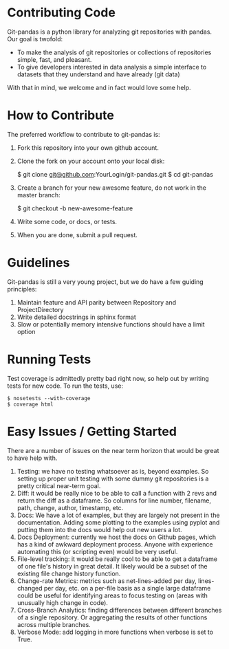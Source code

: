 Contributing Code
=================

Git-pandas is a python library for analyzing git repositories with pandas.  Our goal is twofold:

 * To make the analysis of git repositories or collections of repositories simple, fast, and pleasant.
 * To give developers interested in data analysis a simple interface to datasets that they understand and have already (git data) 
 
With that in mind, we welcome and in fact would love some help.

How to Contribute
=================

The preferred workflow to contribute to git-pandas is:

 1. Fork this repository into your own github account.
 2. Clone the fork on your account onto your local disk:
 
    $ git clone git@github.com:YourLogin/git-pandas.git
    $ cd git-pandas
    
 3. Create a branch for your new awesome feature, do not work in the master branch:
 
    $ git checkout -b new-awesome-feature
    
 4. Write some code, or docs, or tests.
 5. When you are done, submit a pull request.
 
Guidelines
==========

Git-pandas is still a very young project, but we do have a few guiding principles:

 1. Maintain feature and API parity between Repository and ProjectDirectory
 2. Write detailed docstrings in sphinx format
 3. Slow or potentially memory intensive functions should have a limit option

Running Tests
=============

Test coverage is admittedly pretty bad right now, so help out by writing tests for new code. To run the tests, use:

    $ nosetests --with-coverage
    $ coverage html
    
Easy Issues / Getting Started
=============================

There are a number of issues on the near term horizon that would be great to have help with.

 1. Testing: we have no testing whatsoever as is, beyond examples. So setting up proper unit testing with some dummy git
 repositories is a pretty critical near-term goal.
 2. Diff: it would be really nice to be able to call a function with 2 revs and return the diff as a dataframe. So columns
 for line number, filename, path, change, author, timestamp, etc. 
 3. Docs: We have a lot of examples, but they are largely not present in the documentation.  Adding some plotting to the 
 examples using pyplot and putting them into the docs would help out new users a lot.
 4. Docs Deployment: currently we host the docs on Github pages, which has a kind of awkward deployment process. Anyone 
 with experience automating this (or scripting even) would be very useful.
 5. File-level tracking: it would be really cool to be able to get a dataframe of one file's history in great detail. It
 likely would be a subset of the existing file change history function.
 6. Change-rate Metrics: metrics such as net-lines-added per day, lines-changed per day, etc. on a per-file basis as a 
 single large dataframe could be useful for identifying areas to focus testing on (areas with unusually high change in 
 code). 
 7. Cross-Branch Analytics: finding differences between different branches of a single repository. Or aggregating the 
 results of other functions across multiple branches.
 8. Verbose Mode: add logging in more functions when verbose is set to True.